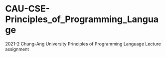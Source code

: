 # CAU-CSE-Principles_of_Programming_Language
2021-2 Chung-Ang University Principles of Programming Language Lecture assignment
